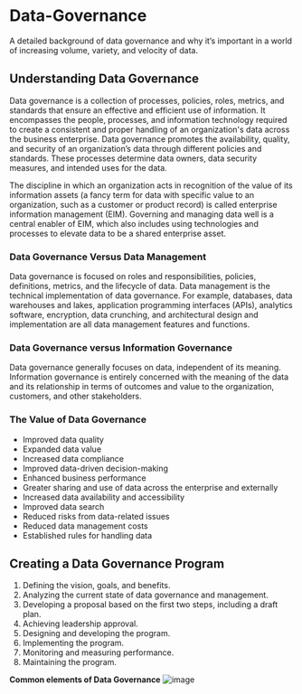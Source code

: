 # Data-Governance
A detailed background of data governance and why it’s important in a world of increasing volume, variety, and velocity of data.


## Understanding Data Governance
Data governance is a collection of processes, policies, roles, metrics, and standards that ensure an effective and efficient use of information. It encompasses the people, processes, and information technology required to create a consistent and proper handling of an organization's data across the business enterprise. Data governance promotes the availability, quality, and security of an organization’s data through different policies and standards. These processes determine data owners, data security measures, and intended uses for the data.

The discipline in which an organization acts in recognition of the value of its information assets (a fancy term for data with specific value to an organization, such as a customer or product record) is called enterprise information management (EIM). Governing and managing data well is a central enabler of EIM, which also includes using technologies and processes to elevate data to be a shared enterprise asset.

### Data Governance Versus Data Management
Data governance is focused on roles and responsibilities, policies, definitions, metrics, and the lifecycle of data. Data management is the technical implementation of data governance. For example, databases, data warehouses and lakes, application programming interfaces (APIs), analytics software, encryption, data crunching, and architectural design and implementation are all data management features and functions.

### Data Governance versus Information Governance
Data governance generally focuses on data, independent of its meaning.
Information governance is entirely concerned with the meaning of the data and its relationship in terms of outcomes and value to the organization, customers, and other stakeholders.

### The Value of Data Governance
- Improved data quality
- Expanded data value
- Increased data compliance
- Improved data-driven decision-making
- Enhanced business performance
- Greater sharing and use of data across the enterprise and externally
- Increased data availability and accessibility
- Improved data search
- Reduced risks from data-related issues
- Reduced data management costs
- Established rules for handling data

## Creating a Data Governance Program
1. Defining the vision, goals, and benefits.
2. Analyzing the current state of data governance and management.
3. Developing a proposal based on the first two steps, including a draft plan.
4. Achieving leadership approval.
5. Designing and developing the program.
6. Implementing the program.
7. Monitoring and measuring performance.
8. Maintaining the program.

**Common elements of Data Governance**
![image](https://github.com/Nomadiclorr/Data-Governance/assets/138734847/e0cfe64c-6050-4e0d-a7bd-27f1599a7574)







